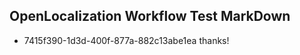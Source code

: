 ## OpenLocalization Workflow Test MarkDown
* 7415f390-1d3d-400f-877a-882c13abe1ea thanks!

<!--HONumber=Jul16_HO2-->


